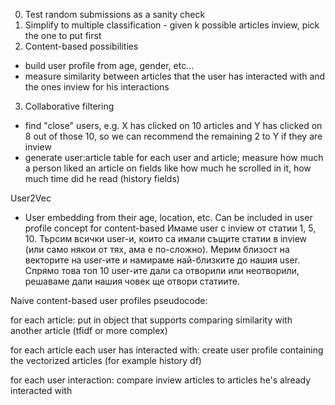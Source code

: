 0. Test random submissions as a sanity check
1. Simplify to multiple classification - given k possible articles inview, pick the one to put first
2. Content-based possibilities
 - build user profile from age, gender, etc...
 - measure similarity between articles that the user has interacted with and the ones inview for his interactions
3. Collaborative filtering
 - find "close" users, e.g. X has clicked on 10 articles and Y has clicked on 8 out of those 10, so we can recommend the remaining 2 to Y if they are inview
 - generate user:article table for each user and article; measure how much a person liked an article on fields like how much he scrolled in it, how much time did he read (history fields)

 User2Vec
- User embedding from their age, location, etc. Can be included in user profile concept for content-based
 Имаме user с inview от статии 1, 5, 10. Търсим всички user-и, които са имали същите статии в inview (или само някои от тях, ама е по-сложно). Мерим близост на векторите на user-ите и намираме най-близките до нашия user. Спрямо това топ 10 user-ите дали са отворили или неотворили, решаваме дали нашия човек ще отвори статиите.

Naive content-based user profiles pseudocode:

for each article:
   put in object that supports comparing similarity with another article (tfidf or more complex)

for each article each user has interacted with:
   create user profile containing the vectorized articles (for example history df)
   
 for each user interaction:
    compare inview articles to articles he's already interacted with
   


   